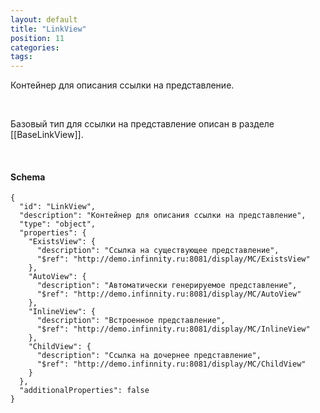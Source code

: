 ```yaml
---
layout: default
title: "LinkView"
position: 11
categories: 
tags: 
---
```


Контейнер для описания ссылки на представление.

   

Базовый тип для ссылки на представление описан в разделе [[BaseLinkView]].

  

#### Schema

```
{
  "id": "LinkView",
  "description": "Контейнер для описания ссылки на представление",
  "type": "object",
  "properties": {
    "ExistsView": {
      "description": "Ссылка на существующее представление",
      "$ref": "http://demo.infinnity.ru:8081/display/MC/ExistsView"
    },
    "AutoView": {
      "description": "Автоматически генерируемое представление",
      "$ref": "http://demo.infinnity.ru:8081/display/MC/AutoView"
    },
    "InlineView": {
      "description": "Встроенное представление",
      "$ref": "http://demo.infinnity.ru:8081/display/MC/InlineView"
    },
    "ChildView": {
      "description": "Ссылка на дочернее представление",
      "$ref": "http://demo.infinnity.ru:8081/display/MC/ChildView"
    }
  },
  "additionalProperties": false
}
```

 

 

